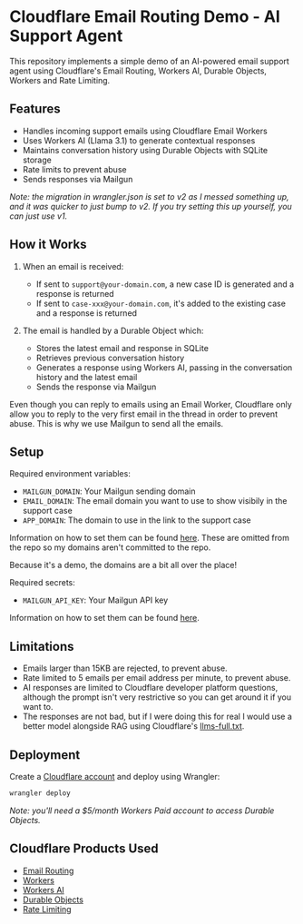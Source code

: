 # Cloudflare Email Routing Demo - AI Support Agent

This repository implements a simple demo of an AI-powered email support agent using Cloudflare's Email Routing, Workers AI, Durable Objects, Workers and Rate Limiting.

## Features

- Handles incoming support emails using Cloudflare Email Workers
- Uses Workers AI (Llama 3.1) to generate contextual responses
- Maintains conversation history using Durable Objects with SQLite storage
- Rate limits to prevent abuse
- Sends responses via Mailgun

_Note: the migration in wrangler.json is set to v2 as I messed something up, and it was quicker to just bump to v2. If you try setting this up yourself, you can just use v1._

## How it Works

1. When an email is received:
   - If sent to `support@your-domain.com`, a new case ID is generated and a response is returned
   - If sent to `case-xxx@your-domain.com`, it's added to the existing case and a response is returned

2. The email is handled by a Durable Object which:
   - Stores the latest email and response in SQLite
   - Retrieves previous conversation history
   - Generates a response using Workers AI, passing in the conversation history and the latest email
   - Sends the response via Mailgun

Even though you can reply to emails using an Email Worker, Cloudflare only allow you to reply to the very first email in the thread in order to prevent abuse. This is why we use Mailgun to send all the emails.

## Setup

Required environment variables:

- `MAILGUN_DOMAIN`: Your Mailgun sending domain
- `EMAIL_DOMAIN`: The email domain you want to use to show visibily in the support case
- `APP_DOMAIN`: The domain to use in the link to the support case

Information on how to set them can be found [here](https://developers.cloudflare.com/workers/wrangler/configuration/#environment-variables). These are omitted from the repo so my domains aren't committed to the repo.

Because it's a demo, the domains are a bit all over the place!

Required secrets:

- `MAILGUN_API_KEY`: Your Mailgun API key

Information on how to set them can be found [here](https://developers.cloudflare.com/workers/configuration/secrets/#adding-secrets-to-your-project).

## Limitations

- Emails larger than 15KB are rejected, to prevent abuse.
- Rate limited to 5 emails per email address per minute, to prevent abuse.
- AI responses are limited to Cloudflare developer platform questions, although the prompt isn't very restrictive so you can get around it if you want to.
- The responses are not bad, but if I were doing this for real I would use a better model alongside RAG using Cloudflare's [llms-full.txt](https://developers.cloudflare.com/llms-full.txt).

## Deployment

Create a [Cloudflare account](https://www.cloudflare.com/en-gb/plans/free/) and deploy using Wrangler: 
```bash
wrangler deploy
```

_Note: you'll need a $5/month Workers Paid account to access Durable Objects._

## Cloudflare Products Used

- [Email Routing](https://developers.cloudflare.com/email-routing/)
- [Workers](https://developers.cloudflare.com/workers/)
- [Workers AI](https://developers.cloudflare.com/workers-ai/)
- [Durable Objects](https://developers.cloudflare.com/durable-objects/)
- [Rate Limiting](https://developers.cloudflare.com/workers/runtime-apis/bindings/rate-limit/)
